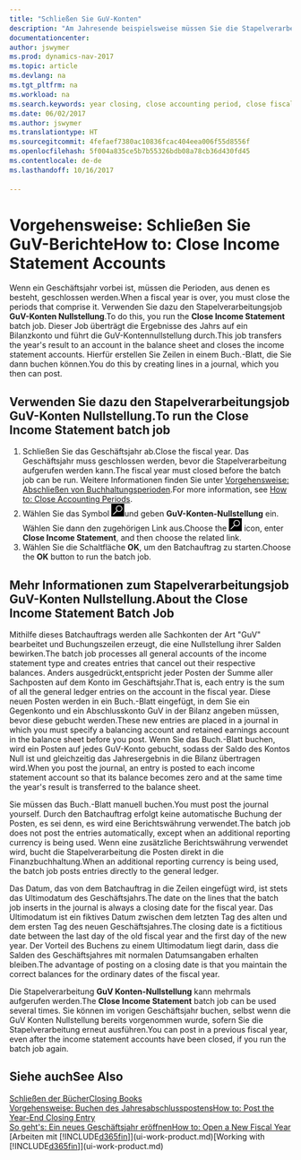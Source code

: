 ```yaml
---
title: "Schließen Sie GuV-Konten"
description: "Am Jahresende beispielsweise müssen Sie die Stapelverarbeitung \"GuV-Konten Nullstellung\" laufen lassen, um die Buchhaltungsperioden zu schließen, aus der sich das Geschäftsjahr zusammensetzt."
documentationcenter: 
author: jswymer
ms.prod: dynamics-nav-2017
ms.topic: article
ms.devlang: na
ms.tgt_pltfrm: na
ms.workload: na
ms.search.keywords: year closing, close accounting period, close fiscal year, bank account detailed trial balance
ms.date: 06/02/2017
ms.author: jswymer
ms.translationtype: HT
ms.sourcegitcommit: 4fefaef7380ac10836fcac404eea006f55d8556f
ms.openlocfilehash: 5f004a835ce5b7b55326bdb08a78cb36d430fd45
ms.contentlocale: de-de
ms.lasthandoff: 10/16/2017

---
```

# <a name="how-to-close-income-statement-accounts"></a><span data-ttu-id="a6f39-103">Vorgehensweise: Schließen Sie GuV-Berichte</span><span class="sxs-lookup"><span data-stu-id="a6f39-103">How to: Close Income Statement Accounts</span></span>
<span data-ttu-id="a6f39-104">Wenn ein Geschäftsjahr vorbei ist, müssen die Perioden, aus denen es besteht, geschlossen werden.</span><span class="sxs-lookup"><span data-stu-id="a6f39-104">When a fiscal year is over, you must close the periods that comprise it.</span></span> <span data-ttu-id="a6f39-105">Verwenden Sie dazu den Stapelverarbeitungsjob **GuV-Konten Nullstellung**.</span><span class="sxs-lookup"><span data-stu-id="a6f39-105">To do this, you run the **Close Income Statement** batch job.</span></span> <span data-ttu-id="a6f39-106">Dieser Job überträgt die Ergebnisse des Jahrs auf ein Bilanzkonto und führt die GuV-Kontennullstellung durch.</span><span class="sxs-lookup"><span data-stu-id="a6f39-106">This job transfers the year's result to an account in the balance sheet and closes the income statement accounts.</span></span> <span data-ttu-id="a6f39-107">Hierfür erstellen Sie Zeilen in einem Buch.-Blatt, die Sie dann buchen können.</span><span class="sxs-lookup"><span data-stu-id="a6f39-107">You do this by creating lines in a journal, which you then can post.</span></span>

## <a name="to-run-the-close-income-statement-batch-job"></a><span data-ttu-id="a6f39-108">Verwenden Sie dazu den Stapelverarbeitungsjob GuV-Konten Nullstellung.</span><span class="sxs-lookup"><span data-stu-id="a6f39-108">To run the Close Income Statement batch job</span></span>
1. <span data-ttu-id="a6f39-109">Schließen Sie das Geschäftsjahr ab.</span><span class="sxs-lookup"><span data-stu-id="a6f39-109">Close the fiscal year.</span></span> <span data-ttu-id="a6f39-110">Das Geschäftsjahr muss geschlossen werden, bevor die Stapelverarbeitung aufgerufen werden kann.</span><span class="sxs-lookup"><span data-stu-id="a6f39-110">The fiscal year must closed before the batch job can be run.</span></span> <span data-ttu-id="a6f39-111">Weitere Informationen finden Sie unter [Vorgehensweise: Abschließen von Buchhaltungsperioden](year-close-account-periods.md).</span><span class="sxs-lookup"><span data-stu-id="a6f39-111">For more information, see [How to: Close Accounting Periods](year-close-account-periods.md).</span></span>
2. <span data-ttu-id="a6f39-112">Wählen Sie das Symbol ![Nach Seite oder Bericht suchen](media/ui-search/search_small.png "Nach Seite oder Bericht suchen ")und geben **GuV-Konten-Nullstellung** ein. Wählen Sie dann den zugehörigen Link aus.</span><span class="sxs-lookup"><span data-stu-id="a6f39-112">Choose the ![Search for Page or Report](media/ui-search/search_small.png "Search for Page or Report icon") icon, enter **Close Income Statement**, and then choose the related link.</span></span>
3. <span data-ttu-id="a6f39-113">Wählen Sie die Schaltfläche **OK**, um den Batchauftrag zu starten.</span><span class="sxs-lookup"><span data-stu-id="a6f39-113">Choose the **OK** button to run the batch job.</span></span>

## <a name="about-the-close-income-statement-batch-job"></a><span data-ttu-id="a6f39-114">Mehr Informationen zum Stapelverarbeitungsjob GuV-Konten Nullstellung.</span><span class="sxs-lookup"><span data-stu-id="a6f39-114">About the Close Income Statement Batch Job</span></span>
<span data-ttu-id="a6f39-115">Mithilfe dieses Batchauftrags werden alle Sachkonten der Art "GuV" bearbeitet und Buchungszeilen erzeugt, die eine Nullstellung ihrer Salden bewirken.</span><span class="sxs-lookup"><span data-stu-id="a6f39-115">The batch job processes all general accounts of the income statement type and creates entries that cancel out their respective balances.</span></span> <span data-ttu-id="a6f39-116">Anders ausgedrückt,entspricht jeder Posten der Summe aller Sachposten auf dem Konto im Geschäftsjahr.</span><span class="sxs-lookup"><span data-stu-id="a6f39-116">That is, each entry is the sum of all the general ledger entries on the account in the fiscal year.</span></span> <span data-ttu-id="a6f39-117">Diese neuen Posten werden in ein Buch.-Blatt eingefügt, in dem Sie ein Gegenkonto und ein Abschlusskonto GuV in der Bilanz angeben müssen, bevor diese gebucht werden.</span><span class="sxs-lookup"><span data-stu-id="a6f39-117">These new entries are placed in a journal in which you must specify a balancing account and retained earnings account in the balance sheet before you post.</span></span> <span data-ttu-id="a6f39-118">Wenn Sie das Buch.-Blatt buchen, wird ein Posten auf jedes GuV-Konto gebucht, sodass der Saldo des Kontos Null ist und gleichzeitig das Jahresergebnis in die Bilanz übertragen wird.</span><span class="sxs-lookup"><span data-stu-id="a6f39-118">When you post the journal, an entry is posted to each income statement account so that its balance becomes zero and at the same time the year's result is transferred to the balance sheet.</span></span>

<span data-ttu-id="a6f39-119">Sie müssen das Buch.-Blatt manuell buchen.</span><span class="sxs-lookup"><span data-stu-id="a6f39-119">You must post the journal yourself.</span></span> <span data-ttu-id="a6f39-120">Durch den Batchauftrag erfolgt keine automatische Buchung der Posten, es sei denn, es wird eine Berichtswährung verwendet.</span><span class="sxs-lookup"><span data-stu-id="a6f39-120">The batch job does not post the entries automatically, except when an additional reporting currency is being used.</span></span> <span data-ttu-id="a6f39-121">Wenn eine zusätzliche Berichtswährung verwendet wird, bucht die Stapelverarbeitung die Posten direkt in die Finanzbuchhaltung.</span><span class="sxs-lookup"><span data-stu-id="a6f39-121">When an additional reporting currency is being used, the batch job posts entries directly to the general ledger.</span></span>

<span data-ttu-id="a6f39-122">Das Datum, das von dem Batchauftrag in die Zeilen eingefügt wird, ist stets das Ultimodatum des Geschäftsjahrs.</span><span class="sxs-lookup"><span data-stu-id="a6f39-122">The date on the lines that the batch job inserts in the journal is always a closing date for the fiscal year.</span></span> <span data-ttu-id="a6f39-123">Das Ultimodatum ist ein fiktives Datum zwischen dem letzten Tag des alten und dem ersten Tag des neuen Geschäftsjahres.</span><span class="sxs-lookup"><span data-stu-id="a6f39-123">The closing date is a fictitious date between the last day of the old fiscal year and the first day of the new year.</span></span> <span data-ttu-id="a6f39-124">Der Vorteil des Buchens zu einem Ultimodatum liegt darin, dass die Salden des Geschäftsjahres mit normalen Datumsangaben erhalten bleiben.</span><span class="sxs-lookup"><span data-stu-id="a6f39-124">The advantage of posting on a closing date is that you maintain the correct balances for the ordinary dates of the fiscal year.</span></span>

<span data-ttu-id="a6f39-125">Die Stapelverarbeitung **GuV Konten-Nullstellung** kann mehrmals aufgerufen werden.</span><span class="sxs-lookup"><span data-stu-id="a6f39-125">The **Close Income Statement** batch job can be used several times.</span></span> <span data-ttu-id="a6f39-126">Sie können im vorigen Geschäftsjahr buchen, selbst wenn die GuV Konten Nullstellung bereits vorgenommen wurde, sofern Sie die Stapelverarbeitung erneut ausführen.</span><span class="sxs-lookup"><span data-stu-id="a6f39-126">You can post in a previous fiscal year, even after the income statement accounts have been closed, if you run the batch job again.</span></span>

## <a name="see-also"></a><span data-ttu-id="a6f39-127">Siehe auch</span><span class="sxs-lookup"><span data-stu-id="a6f39-127">See Also</span></span>
[<span data-ttu-id="a6f39-128">Schließen der Bücher</span><span class="sxs-lookup"><span data-stu-id="a6f39-128">Closing Books</span></span>](year-close-books.md)  
[<span data-ttu-id="a6f39-129">Vorgehensweise: Buchen des Jahresabschlusspostens</span><span class="sxs-lookup"><span data-stu-id="a6f39-129">How to: Post the Year-End Closing Entry</span></span>](year-how-post-year-end-close-entry.md)  
[<span data-ttu-id="a6f39-130">So geht's: Ein neues Geschäftsjahr eröffnen</span><span class="sxs-lookup"><span data-stu-id="a6f39-130">How to: Open a New Fiscal Year</span></span>](finance-how-open-new-fiscal-year.md)  
<span data-ttu-id="a6f39-131">[Arbeiten mit [!INCLUDE[d365fin](includes/d365fin_md.md)]](ui-work-product.md)</span><span class="sxs-lookup"><span data-stu-id="a6f39-131">[Working with [!INCLUDE[d365fin](includes/d365fin_md.md)]](ui-work-product.md)</span></span>

